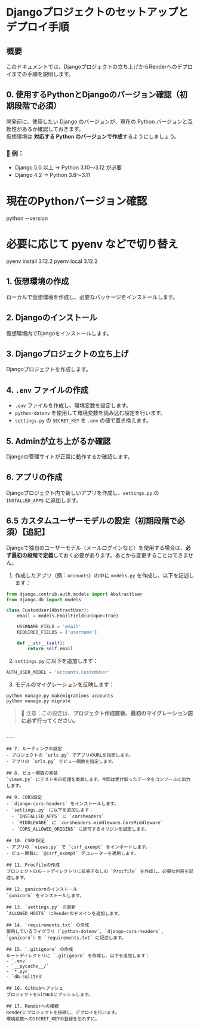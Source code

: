 # Djangoプロジェクトのセットアップとデプロイ手順

## 概要
このドキュメントでは、Djangoプロジェクトの立ち上げからRenderへのデプロイまでの手順を説明します。

## 0. 使用するPythonとDjangoのバージョン確認（初期段階で必須）

開発前に、使用したい Django のバージョンが、現在の Python バージョンと互換性があるか確認しておきます。  
仮想環境は **対応する Python のバージョンで作成**するようにしましょう。

### 🔸 例：

- Django 5.0 以上 → Python 3.10〜3.12 が必要
- Django 4.2 → Python 3.8〜3.11

# 現在のPythonバージョン確認
python --version

# 必要に応じて pyenv などで切り替え
pyenv install 3.12.2
pyenv local 3.12.2


## 1. 仮想環境の作成
ローカルで仮想環境を作成し、必要なパッケージをインストールします。


## 2. Djangoのインストール
仮想環境内でDjangoをインストールします。

## 3. Djangoプロジェクトの立ち上げ
Djangoプロジェクトを作成します。

## 4. `.env` ファイルの作成
- `.env` ファイルを作成し、環境変数を設定します。
- `python-dotenv` を使用して環境変数を読み込む設定を行います。
- `settings.py` の `SECRET_KEY` を `.env` の値で置き換えます。

## 5. Adminが立ち上がるか確認
Djangoの管理サイトが正常に動作するか確認します。

## 6. アプリの作成
Djangoプロジェクト内で新しいアプリを作成し、`settings.py` の `INSTALLED_APPS` に追加します。

## 6.5 カスタムユーザーモデルの設定（初期段階で必須）【追記】

Djangoで独自のユーザーモデル（メールログインなど）を使用する場合は、**必ず最初の段階で定義**しておく必要があります。あとから変更することはできません。

1. 作成したアプリ（例：`accounts`）の中に `models.py` を作成し、以下を記述します：

```python
from django.contrib.auth.models import AbstractUser
from django.db import models

class CustomUser(AbstractUser):
    email = models.EmailField(unique=True)

    USERNAME_FIELD = 'email'
    REQUIRED_FIELDS = ['username']

    def __str__(self):
        return self.email
```

2. `settings.py` に以下を追加します：

```python
AUTH_USER_MODEL = 'accounts.CustomUser'
```

3. モデルのマイグレーションを反映します：

```bash
python manage.py makemigrations accounts
python manage.py migrate
```

> 🔸 注意：この設定は、**プロジェクト作成直後、最初のマイグレーション前に必ず行ってください。**
```

---

## 7. ルーティングの設定
- プロジェクトの `urls.py` でアプリのURLを指定します。
- アプリの `urls.py` でビュー関数を指定します。

## 8. ビュー関数の実装
`views.py` にテスト用の処理を実装します。今回は受け取ったデータをコンソールに出力します。

## 9. CORS設定
- `django-cors-headers` をインストールします。
- `settings.py` に以下を追加します：
  - `INSTALLED_APPS` に `corsheaders`
  - `MIDDLEWARE` に `corsheaders.middleware.CorsMiddleware`
  - `CORS_ALLOWED_ORIGINS` に許可するオリジンを設定します。

## 10. CSRF設定
- アプリの `views.py` で `csrf_exempt` をインポートします。
- ビュー関数に `@csrf_exempt` デコレーターを適用します。

## 11. Procfileの作成
プロジェクトのルートディレクトリに拡張子なしの `Procfile` を作成し、必要な内容を記述します。

## 12. gunicornのインストール
`gunicorn` をインストールします。

## 13. `settings.py` の更新
`ALLOWED_HOSTS` にRenderのドメインを追加します。

## 14. `requirements.txt` の作成
使用しているライブラリ（`python-dotenv`, `django-cors-headers`, `gunicorn`）を `requirements.txt` に記述します。

## 15. `.gitignore` の作成
ルートディレクトリに `.gitignore` を作成し、以下を追加します：
- `.env`
- `__pycache__/`
- `*.pyc`
- `db.sqlite3`

## 16. GitHubへプッシュ
プロジェクトをGitHubにプッシュします。

## 17. Renderへの接続
Renderにプロジェクトを接続し、デプロイを行います。
環境変数へのSECRET_KEYの登録を忘れずに。
